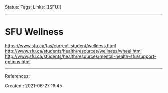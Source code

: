 Status:
Tags: 
Links: [[SFU]]
___
# SFU Wellness
https://www.sfu.ca/fas/current-student/wellness.html
http://www.sfu.ca/students/health/resources/wellness/wheel.html
http://www.sfu.ca/students/health/resources/mental-health-sfu/support-options.html
___
References:

Created:: 2021-06-27 16:45